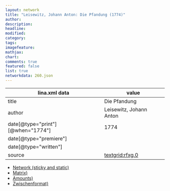 ```yaml
---
layout: network
title: "Leisewitz, Johann Anton: Die Pfandung (1774)"
author:
description:
headline:
modified:
category:
tags:
imagefeature: 
mathjax: 
chart: 
comments: true
featured: false
list: true
networkdata: 260.json
---
```

lina.xml data  | value
------------- | -------------
title|Die Pfandung
author|Leisewitz, Johann Anton
date[@type="print"][@when="1774"]|1774
date[@type="premiere"]|
date[@type="written"]|
source|[textgrid:rfxg.0](https://textgridlab.org/1.0/tgcrud-public/rest/textgrid:rfxg.0/data)



* [Network (sticky and static)](/linas/network260)
* [Matrix)](/linas/matrix260)
* [Amounts)](/linas/amount260)
* [Zwischenformat)](/linas/lina260 )
